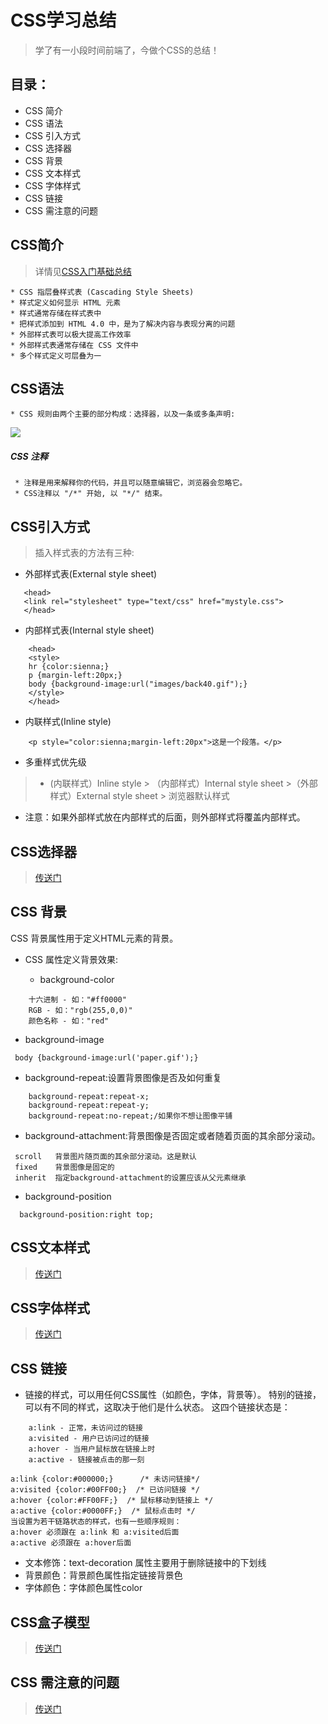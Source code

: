 # CSS学习总结
>学了有一小段时间前端了，今做个CSS的总结！

## 目录：
* CSS 简介
* CSS 语法
* CSS 引入方式
* CSS 选择器
* CSS 背景
* CSS 文本样式
* CSS 字体样式
* CSS 链接
* CSS 需注意的问题

## CSS简介
>详情见[CSS入门基础总结](CSS入门基础总结.md)

    * CSS 指层叠样式表 (Cascading Style Sheets)
    * 样式定义如何显示 HTML 元素
    * 样式通常存储在样式表中
    * 把样式添加到 HTML 4.0 中，是为了解决内容与表现分离的问题
    * 外部样式表可以极大提高工作效率
    * 外部样式表通常存储在 CSS 文件中
    * 多个样式定义可层叠为一

## CSS语法

	* CSS 规则由两个主要的部分构成：选择器，以及一条或多条声明:
	
![](http://upload-images.jianshu.io/upload_images/1599190-a5a51e1c106ff549.gif?imageMogr2/auto-orient/strip)

##### CSS 注释
	 * 注释是用来解释你的代码，并且可以随意编辑它，浏览器会忽略它。
	 * CSS注释以 "/*" 开始, 以 "*/" 结束。
		
	
## CSS引入方式

>插入样式表的方法有三种:

* 外部样式表(External style sheet)
 ```
	<head>
	<link rel="stylesheet" type="text/css" href="mystyle.css">
	</head>
```
* 内部样式表(Internal style sheet)
```
	<head>
	<style>
	hr {color:sienna;}
	p {margin-left:20px;}
	body {background-image:url("images/back40.gif");}
	</style>
	</head>
```
* 内联样式(Inline style)	
```	
	<p style="color:sienna;margin-left:20px">这是一个段落。</p>
```
* 多重样式优先级
> * (内联样式）Inline style > （内部样式）Internal style sheet >（外部样式）External style sheet > 浏览器默认样式
 * 注意：如果外部样式放在内部样式的后面，则外部样式将覆盖内部样式。


## CSS选择器
> [传送门](CSS选择器.md)


## CSS 背景

CSS 背景属性用于定义HTML元素的背景。
* CSS 属性定义背景效果:

   *  background-color
```
    十六进制 - 如："#ff0000"
    RGB - 如："rgb(255,0,0)"
    颜色名称 - 如："red"
```
   * background-image
```
 body {background-image:url('paper.gif');}
```
   * background-repeat:设置背景图像是否及如何重复
```
    background-repeat:repeat-x;
    background-repeat:repeat-y;
    background-repeat:no-repeat;/如果你不想让图像平铺
```
   * background-attachment:背景图像是否固定或者随着页面的其余部分滚动。
```
 scroll   背景图片随页面的其余部分滚动。这是默认
 fixed    背景图像是固定的
 inherit  指定background-attachment的设置应该从父元素继承
```
   * background-position
```
  background-position:right top;
```  

## CSS文本样式
> [传送门](CSS文本样式总结.md)

## CSS字体样式
 >[传送门](CSS字体样式总结.md)

## CSS 链接
* 链接的样式，可以用任何CSS属性（如颜色，字体，背景等）。
特别的链接，可以有不同的样式，这取决于他们是什么状态。
这四个链接状态是：
```
    a:link - 正常，未访问过的链接
    a:visited - 用户已访问过的链接
    a:hover - 当用户鼠标放在链接上时
    a:active - 链接被点击的那一刻
```
```
a:link {color:#000000;}      /* 未访问链接*/
a:visited {color:#00FF00;}  /* 已访问链接 */
a:hover {color:#FF00FF;}  /* 鼠标移动到链接上 */
a:active {color:#0000FF;}  /* 鼠标点击时 */
当设置为若干链路状态的样式，也有一些顺序规则：
a:hover 必须跟在 a:link 和 a:visited后面
a:active 必须跟在 a:hover后面
```
* 文本修饰：text-decoration 属性主要用于删除链接中的下划线
* 背景颜色：背景颜色属性指定链接背景色
* 字体颜色：字体颜色属性color

## CSS盒子模型
> [传送门](CSS-盒子模型.md)



## CSS 需注意的问题
> [传送门](CSS需注意的问题.md)
